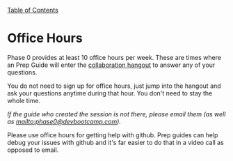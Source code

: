 [Table of Contents](./)

# Office Hours

Phase 0 provides at least 10 office hours per week. These are times where an Prep Guide will enter the [collaboration hangout](https://plus.google.com/hangouts/_/event/cn84s0i6f761j9rpv4a3ljddg0o?authuser=0&hl=en) to answer any of your questions. 

You do not need to sign up for office hours, just jump into the hangout and ask your questions anytime during that hour. You don't need to stay the whole time. 

*If the guide who created the session is not there, please email them (as well as <mailto:phase0@devbootcamp.com>).*

Please use office hours for getting help with github. Prep guides can help debug your issues with github and it's far easier to do that in a video call as opposed to email. 

